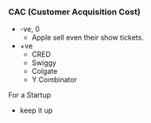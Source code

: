 ### CAC (Customer Acquisition Cost)

- -ve, 0
    - Apple sell even their show tickets.
- +ve 
    - CRED 
    - Swiggy
    - Colgate
    - Y Combinator
     
For a Startup
- keep it up
